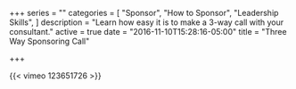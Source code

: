 +++
series = ""
categories = [
  "Sponsor",
  "How to Sponsor",
  "Leadership Skills",
]
description = "Learn how easy it is to make a 3-way call with your consultant."
active = true
date = "2016-11-10T15:28:16-05:00"
title = "Three Way Sponsoring Call"

+++

{{< vimeo 123651726 >}}
